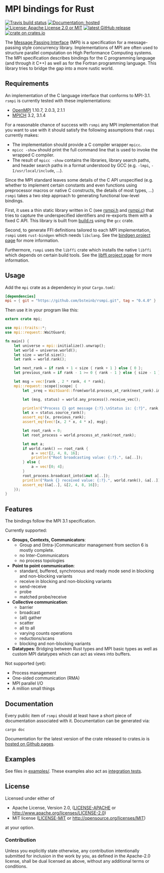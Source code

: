 # MPI bindings for Rust

[![Travis build status][travis-shield]][travis] [![Documentation: hosted][doc-shield]][doc] [![License: Apache License 2.0 or MIT][license-shield]][license] [![latest GitHub release][release-shield]][release] [![crate on crates.io][crate-shield]][crate]

The [Message Passing Interface][MPI] (MPI) is a specification for a
message-passing style concurrency library. Implementations of MPI are often used to structure
parallel computation on High Performance Computing systems. The MPI specification describes
bindings for the C programming language (and through it C++) as well as for the Fortran
programming language. This library tries to bridge the gap into a more rustic world.

[travis-shield]: https://img.shields.io/travis/bsteinb/rsmpi/master.svg?style=flat-square
[travis]: https://travis-ci.org/bsteinb/rsmpi
[doc-shield]: https://img.shields.io/badge/documentation-hosted-blue.svg?style=flat-square
[doc]: http://bsteinb.github.io/rsmpi/
[license-shield]: https://img.shields.io/badge/license-Apache_License_2.0_or_MIT-blue.svg?style=flat-square
[license]: https://github.com/bsteinb/rsmpi#license
[release-shield]: https://img.shields.io/github/release/bsteinb/rsmpi.svg?style=flat-square
[release]: https://github.com/bsteinb/rsmpi/releases/latest
[crate-shield]: https://img.shields.io/crates/v/mpi.svg?style=flat-square
[crate]: https://crates.io/crates/mpi
[MPI]: http://www.mpi-forum.org

## Requirements

An implementation of the C language interface that conforms to MPI-3.1. `rsmpi` is currently tested with these implementations:

- [OpenMPI][OpenMPI] 1.10.7, 2.0.3, 2.1.1
- [MPICH][MPICH] 3.2, 3.1.4

For a reasonable chance of success with `rsmpi` any MPI implementation that you want to use with it should satisfy the following assumptions that `rsmpi` currently makes:

- The implementation should provide a C compiler wrapper `mpicc`.
- `mpicc -show` should print the full command line that is used to invoke the wrapped C compiler.
- The result of `mpicc -show` contains the libraries, library search paths, and header search paths in a format understood by GCC (e.g. `-lmpi`, `-I/usr/local/include`, ...).

Since the MPI standard leaves some details of the C API unspecified (e.g. whether to implement certain constants and even functions using preprocessor macros or native C constructs, the details of most types, ...) `rsmpi` takes a two step approach to generating functional low-level bindings.

First, it uses a thin static library written in C (see [rsmpi.h][rsmpih] and [rsmpi.c][rsmpic]) that tries to capture the underspecified identifiers and re-exports them with a fixed C API. This library is built from [build.rs][buildrs] using the `gcc` crate.

Second, to generate FFI definitions tailored to each MPI implementation, `rsmpi` uses `rust-bindgen` which needs `libclang`. See the [bindgen project page][bindgen] for more information.

Furthermore, `rsmpi` uses the `libffi` crate which installs the native `libffi` which depends on certain build tools. See the [libffi project pgae][libffi] for more information.

[OpenMPI]: https://www.open-mpi.org
[MPICH]: https://www.mpich.org
[rsmpih]: https://github.com/bsteinb/rsmpi/blob/master/src/ffi/rsmpi.h
[rsmpic]: https://github.com/bsteinb/rsmpi/blob/master/src/ffi/rsmpi.c
[buildrs]: https://github.com/bsteinb/rsmpi/blob/master/build.rs
[bindgen]: https://github.com/servo/rust-bindgen
[libffi]: https://github.com/tov/libffi-rs

## Usage

Add the `mpi` crate as a dependency in your `Cargo.toml`:

```toml
[dependencies]
mpi = { git = "https://github.com/bsteinb/rsmpi.git", tag = "0.4.0" }
```

Then use it in your program like this:

```rust
extern crate mpi;

use mpi::traits::*;
use mpi::request::WaitGuard;

fn main() {
    let universe = mpi::initialize().unwrap();
    let world = universe.world();
    let size = world.size();
    let rank = world.rank();

    let next_rank = if rank + 1 < size { rank + 1 } else { 0 };
    let previous_rank = if rank - 1 >= 0 { rank - 1 } else { size - 1 };

    let msg = vec![rank , 2 * rank, 4 * rank];
    mpi::request::scope(|scope| {
        let _sreq = WaitGuard::from(world.process_at_rank(next_rank).immediate_send(scope, &msg[..]));

        let (msg, status) = world.any_process().receive_vec();

        println!("Process {} got message {:?}.\nStatus is: {:?}", rank, msg, status);
        let x = status.source_rank();
        assert_eq!(x, previous_rank);
        assert_eq!(vec![x, 2 * x, 4 * x], msg);

        let root_rank = 0;
        let root_process = world.process_at_rank(root_rank);

        let mut a;
        if world.rank() == root_rank {
            a = vec![2, 4, 8, 16];
            println!("Root broadcasting value: {:?}.", &a[..]);
        } else {
            a = vec![0; 4];
        }
        root_process.broadcast_into(&mut a[..]);
        println!("Rank {} received value: {:?}.", world.rank(), &a[..]);
        assert_eq!(&a[..], &[2, 4, 8, 16]);
    });
}
```

## Features

The bindings follow the MPI 3.1 specification.

Currently supported:

- **Groups, Contexts, Communicators**:
  - Group and (Intra-)Communicator management from section 6 is mostly complete.
  - no Inter-Communicators
  - no process topologies
- **Point to point communication**:
  - standard, buffered, synchronous and ready mode send in blocking and non-blocking variants
  - receive in blocking and non-blocking variants
  - send-receive
  - probe
  - matched probe/receive
- **Collective communication**:
  - barrier
  - broadcast
  - (all) gather
  - scatter
  - all to all
  - varying counts operations
  - reductions/scans
  - blocking and non-blocking variants
- **Datatypes**: Bridging between Rust types and MPI basic types as well as custom MPI datatypes which can act as views into buffers.

Not supported (yet):

- Process management
- One-sided communication (RMA)
- MPI parallel I/O
- A million small things

## Documentation

Every public item of `rsmpi` should at least have a short piece of documentation associated with it. Documentation can be generated via:

```
cargo doc
```

Documentation for the latest version of the crate released to crates.io is [hosted on Github pages][doc].

## Examples

See files in [examples/][examples]. These examples also act as [integration tests][travis].

[examples]: https://github.com/bsteinb/rsmpi/tree/master/examples

## License

Licensed under either of

 * Apache License, Version 2.0, ([LICENSE-APACHE](LICENSE-APACHE) or http://www.apache.org/licenses/LICENSE-2.0)
 * MIT license ([LICENSE-MIT](LICENSE-MIT) or http://opensource.org/licenses/MIT)

at your option.

### Contribution

Unless you explicitly state otherwise, any contribution intentionally
submitted for inclusion in the work by you, as defined in the Apache-2.0
license, shall be dual licensed as above, without any additional terms or
conditions.
